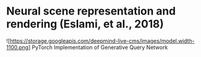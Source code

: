 # Neural scene representation and rendering (Eslami, et al., 2018)
![https://storage.googleapis.com/deepmind-live-cms/images/model.width-1100.png]
PyTorch Implementation of Generative Query Network
